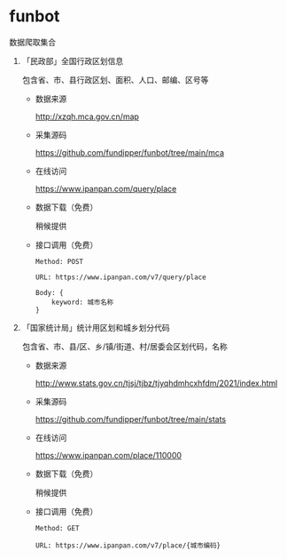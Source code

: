 # funbot

数据爬取集合

1. 「民政部」全国行政区划信息

    包含省、市、县行政区划、面积、人口、邮编、区号等

    - 数据来源
    
        http://xzqh.mca.gov.cn/map

    - 采集源码
    
        https://github.com/fundipper/funbot/tree/main/mca

    - 在线访问
    
        https://www.ipanpan.com/query/place

    - 数据下载（免费）
    
        稍候提供
    
    - 接口调用（免费）

        ```
        Method: POST
        
        URL: https://www.ipanpan.com/v7/query/place

        Body: {
            keyword: 城市名称
        }
        ```
2. 「国家统计局」统计用区划和城乡划分代码

    包含省、市、县/区、乡/镇/街道、村/居委会区划代码，名称

    - 数据来源
    
        http://www.stats.gov.cn/tjsj/tjbz/tjyqhdmhcxhfdm/2021/index.html

    - 采集源码
    
        https://github.com/fundipper/funbot/tree/main/stats

    - 在线访问
    
        https://www.ipanpan.com/place/110000

    - 数据下载（免费）
    
        稍候提供
    
    - 接口调用（免费）

        ```
        Method: GET
        
        URL: https://www.ipanpan.com/v7/place/{城市编码}

        ```
        


